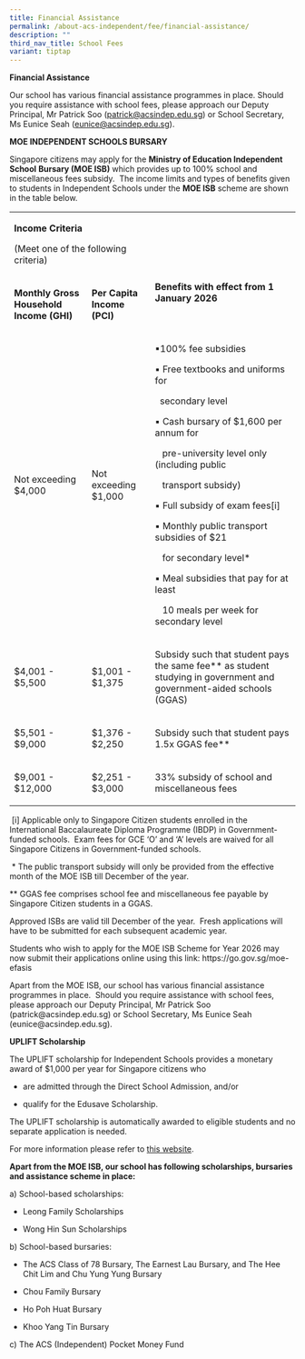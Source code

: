 ```yaml
---
title: Financial Assistance
permalink: /about-acs-independent/fee/financial-assistance/
description: ""
third_nav_title: School Fees
variant: tiptap
---
```

<p><strong>Financial Assistance</strong>
</p>
<p>Our school has various financial assistance programmes in place. Should
you require assistance with school fees, please approach our Deputy Principal,
Mr Patrick Soo (<a href="mailto:patrick@acsindep.edu.sg" rel="noopener noreferrer nofollow" target="_blank">patrick@acsindep.edu.sg</a>)
or School Secretary, Ms Eunice Seah (<a href="mailto:eunice@acsindep.edu.sg" rel="noopener noreferrer nofollow" target="_blank">eunice@acsindep.edu.sg</a>).</p>
<p><strong>MOE INDEPENDENT SCHOOLS BURSARY</strong>
</p>
<p>Singapore citizens may apply for the <strong>Ministry of Education Independent School</strong>  <strong>Bursary (MOE ISB)</strong> which
provides up to 100% school and miscellaneous fees subsidy.&nbsp; The income
limits and types of benefits given to students in Independent Schools under
the <strong>MOE ISB</strong> scheme are shown in the table below.&nbsp;</p>
<table style="minWidth: 75px">
<colgroup>
<col>
<col>
<col>
</colgroup>
<tbody>
<tr>
<td rowspan="1" colspan="2">
<p><strong>Income Criteria</strong>
</p>
<p>(Meet one of the following criteria)</p>
</td>
<td rowspan="2" colspan="1">
<p>&nbsp;</p>
<p>&nbsp;</p>
<p><strong>Benefits with effect from 1 January 2026</strong>
</p>
</td>
</tr>
<tr>
<td rowspan="1" colspan="1">
<p><strong>Monthly Gross Household Income (GHI)</strong>
</p>
</td>
<td rowspan="1" colspan="1">
<p><strong>Per Capita Income (PCI)</strong>
</p>
</td>
</tr>
<tr>
<td rowspan="1" colspan="1">
<p>Not exceeding $4,000</p>
</td>
<td rowspan="1" colspan="1">
<p>Not exceeding $1,000</p>
</td>
<td rowspan="1" colspan="1">
<p>▪100% fee subsidies</p>
<p>▪ Free textbooks and uniforms for</p>
<p>&nbsp; secondary level</p>
<p>▪ Cash bursary of $1,600 per annum for</p>
<p>&nbsp;&nbsp; pre-university level only (including public</p>
<p>&nbsp; &nbsp;transport subsidy)</p>
<p>▪ Full subsidy of exam fees[i]</p>
<p>▪ Monthly public transport subsidies of $21</p>
<p>&nbsp;&nbsp; for secondary level*</p>
<p>▪ Meal subsidies that pay for at least</p>
<p>&nbsp;&nbsp; 10 meals per week for secondary level</p>
</td>
</tr>
<tr>
<td rowspan="1" colspan="1">
<p>$4,001 - $5,500</p>
</td>
<td rowspan="1" colspan="1">
<p>$1,001 - $1,375</p>
</td>
<td rowspan="1" colspan="1">
<p>Subsidy such that student pays the same fee** as student studying in government
and government-aided schools (GGAS)</p>
</td>
</tr>
<tr>
<td rowspan="1" colspan="1">
<p>$5,501 - $9,000</p>
</td>
<td rowspan="1" colspan="1">
<p>$1,376 - $2,250</p>
</td>
<td rowspan="1" colspan="1">
<p>Subsidy such that student pays 1.5x GGAS fee**</p>
</td>
</tr>
<tr>
<td rowspan="1" colspan="1">
<p>$9,001 - $12,000</p>
</td>
<td rowspan="1" colspan="1">
<p>$2,251 - $3,000</p>
</td>
<td rowspan="1" colspan="1">
<p>33% subsidy of school and miscellaneous fees</p>
</td>
</tr>
</tbody>
</table>
<p>&nbsp;[i] Applicable only to Singapore Citizen students enrolled in the
International Baccalaureate Diploma Programme (IBDP) in Government-funded
schools.&nbsp; Exam fees for GCE ‘O’ and ‘A’ levels are waived for all
Singapore Citizens in Government-funded schools.</p>
<p>&nbsp;* The public transport subsidy will only be provided from the effective
month of the MOE ISB till December of the year.&nbsp;</p>
<p>** GGAS fee comprises school fee and miscellaneous fee payable by Singapore
Citizen students in a GGAS.&nbsp;</p>
<p>Approved ISBs are valid till December of the year.&nbsp; Fresh applications
will have to be submitted for each subsequent academic year.&nbsp;</p>
<p>Students who wish to apply for the MOE ISB Scheme for Year 2026 may now
submit their applications online using this link: <a rel="noopener noreferrer nofollow" target="_blank">https://go.gov.sg/moe-efasis</a>
</p>
<p>Apart from the MOE ISB, our school has various financial assistance programmes
in place.&nbsp; Should you require assistance with school fees, please
approach our Deputy Principal, Mr Patrick Soo (<a rel="noopener noreferrer nofollow" target="_blank">patrick@acsindep.edu.sg</a>)
or School Secretary, Ms Eunice Seah (<a rel="noopener noreferrer nofollow" target="_blank">eunice@acsindep.edu.sg</a>).</p>
<p><strong>UPLIFT Scholarship</strong>
</p>
<p>The UPLIFT scholarship for Independent Schools provides a monetary award
of $1,000 per year for Singapore citizens who</p>
<ul data-tight="true" class="tight">
<li>
<p>are admitted through the Direct School Admission, and/or</p>
</li>
<li>
<p>qualify for the Edusave Scholarship.</p>
</li>
</ul>
<p>The UPLIFT scholarship is automatically awarded to eligible students and
no separate application is needed.</p>
<p>For more information please refer to <a href="https://www.moe.gov.sg/financial-matters/awards-scholarships/uplift-scholarships" rel="noopener noreferrer nofollow" target="_blank">this website</a>.</p>
<p><strong>Apart from the MOE ISB, our school has following scholarships, bursaries and assistance scheme in place:</strong>&nbsp;</p>
<p>a) School-based scholarships:</p>
<ul data-tight="true" class="tight">
<li>
<p>Leong Family Scholarships</p>
</li>
<li>
<p>Wong Hin Sun Scholarships</p>
</li>
</ul>
<p>b) School-based bursaries:</p>
<ul data-tight="true" class="tight">
<li>
<p>The ACS Class of 78 Bursary, The Earnest Lau Bursary, and The Hee Chit
Lim and Chu Yung Yung Bursary</p>
</li>
<li>
<p>Chou Family Bursary</p>
</li>
<li>
<p>Ho Poh Huat Bursary</p>
</li>
<li>
<p>Khoo Yang Tin Bursary</p>
</li>
</ul>
<p>c) The ACS (Independent) Pocket Money Fund</p>